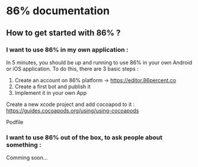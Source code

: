 # 86% documentation

## How to get started with 86% ?

### I want to use 86% in my own application :
In 5 minutes, you should be up and running to use 86% in your own Android or iOS application. To do this, there are 3 basic steps : 

1. Create an account on 86% platform → https://editor.86percent.co 
2. Create a first bot and publish it 
3. Implement it in your own App 

Create a new xcode project and add cocoapod to it :
https://guides.cocoapods.org/using/using-cocoapods

Podfile

### I want to use 86% out of the box, to ask people about something : 
Comming soon... 





